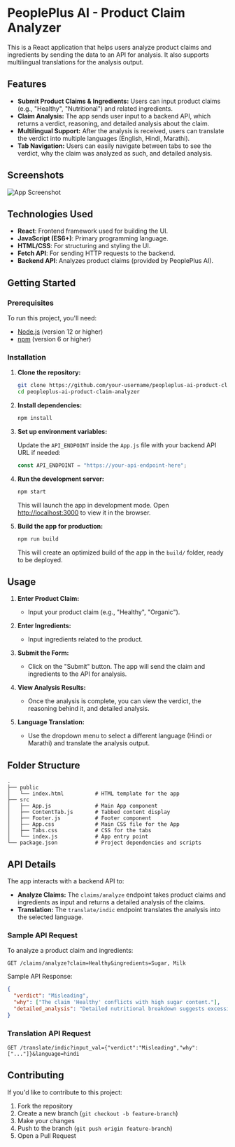 # PeoplePlus AI - Product Claim Analyzer

This is a React application that helps users analyze product claims and ingredients by sending the data to an API for analysis. It also supports multilingual translations for the analysis output.

## Features

- **Submit Product Claims & Ingredients:** Users can input product claims (e.g., "Healthy", "Nutritional") and related ingredients.
- **Claim Analysis:** The app sends user input to a backend API, which returns a verdict, reasoning, and detailed analysis about the claim.
- **Multilingual Support:** After the analysis is received, users can translate the verdict into multiple languages (English, Hindi, Marathi).
- **Tab Navigation:** Users can easily navigate between tabs to see the verdict, why the claim was analyzed as such, and detailed analysis.

## Screenshots

![App Screenshot](path-to-screenshot.png) <!-- Replace this with a path to your screenshot -->

## Technologies Used

- **React**: Frontend framework used for building the UI.
- **JavaScript (ES6+)**: Primary programming language.
- **HTML/CSS**: For structuring and styling the UI.
- **Fetch API**: For sending HTTP requests to the backend.
- **Backend API**: Analyzes product claims (provided by PeoplePlus AI).

## Getting Started

### Prerequisites

To run this project, you'll need:

- [Node.js](https://nodejs.org/) (version 12 or higher)
- [npm](https://www.npmjs.com/get-npm) (version 6 or higher)
  
### Installation

1. **Clone the repository:**

   ```bash
   git clone https://github.com/your-username/peopleplus-ai-product-claim-analyzer.git
   cd peopleplus-ai-product-claim-analyzer
   ```

2. **Install dependencies:**

   ```bash
   npm install
   ```

3. **Set up environment variables:**

   Update the `API_ENDPOINT` inside the `App.js` file with your backend API URL if needed:

   ```javascript
   const API_ENDPOINT = "https://your-api-endpoint-here";
   ```

4. **Run the development server:**

   ```bash
   npm start
   ```

   This will launch the app in development mode. Open [http://localhost:3000](http://localhost:3000) to view it in the browser.

5. **Build the app for production:**

   ```bash
   npm run build
   ```

   This will create an optimized build of the app in the `build/` folder, ready to be deployed.

## Usage

1. **Enter Product Claim:**
   - Input your product claim (e.g., "Healthy", "Organic").
   
2. **Enter Ingredients:**
   - Input ingredients related to the product.

3. **Submit the Form:**
   - Click on the "Submit" button. The app will send the claim and ingredients to the API for analysis.

4. **View Analysis Results:**
   - Once the analysis is complete, you can view the verdict, the reasoning behind it, and detailed analysis.

5. **Language Translation:**
   - Use the dropdown menu to select a different language (Hindi or Marathi) and translate the analysis output.

## Folder Structure

```
.
├── public
│   └── index.html          # HTML template for the app
├── src
│   ├── App.js              # Main App component
│   ├── ContentTab.js       # Tabbed content display
│   ├── Footer.js           # Footer component
│   ├── App.css             # Main CSS file for the App
│   ├── Tabs.css            # CSS for the tabs
│   └── index.js            # App entry point
└── package.json            # Project dependencies and scripts
```

## API Details

The app interacts with a backend API to:

- **Analyze Claims:** The `claims/analyze` endpoint takes product claims and ingredients as input and returns a detailed analysis of the claims.
- **Translation:** The `translate/indic` endpoint translates the analysis into the selected language.

### Sample API Request

To analyze a product claim and ingredients:

```
GET /claims/analyze?claim=Healthy&ingredients=Sugar, Milk
```

Sample API Response:

```json
{
  "verdict": "Misleading",
  "why": ["The claim 'Healthy' conflicts with high sugar content."],
  "detailed_analysis": "Detailed nutritional breakdown suggests excessive sugar."
}
```

### Translation API Request

```
GET /translate/indic?input_val={"verdict":"Misleading","why":["..."]}&language=hindi
```

## Contributing

If you'd like to contribute to this project:

1. Fork the repository
2. Create a new branch (`git checkout -b feature-branch`)
3. Make your changes
4. Push to the branch (`git push origin feature-branch`)
5. Open a Pull Request
